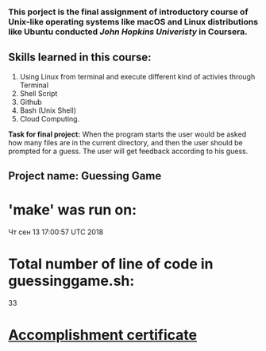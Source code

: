 ### This porject is the final assignment of introductory course of Unix-like operating systems like macOS and Linux distributions like Ubuntu conducted _John Hopkins Univeristy_ in Coursera.

## Skills learned in this course: 
 1. Using Linux from terminal and execute different kind of activies through Terminal
 1. Shell Script
 1. Github
 1. Bash (Unix Shell)
 1. Cloud Computing.
 
 __Task for final project:__
 When the program starts the user would be asked how many files are in the current directory, and then the user should be prompted for a guess. The user will get feedback according to his guess. 
 
## Project name: Guessing Game

# 'make' was run on:
Чт сен 13 17:00:57 UTC 2018

# Total number of line of code in guessinggame.sh:
33

# [Accomplishment certificate](https://github.com/mmncoder/Coursera-Certificates/blob/master/The%20Unix%20Workbench.pdf)
